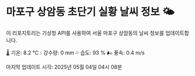 
# 마포구 상암동 초단기 실황 날씨 정보 🌤️

이 리포지토리는 기상청 API를 사용하여 서울 마포구 상암동의 날씨 정보를 업데이트합니다. 

🌡️ 기온: 8.2 ℃
💧 강수량: 0 mm
💦 습도: 93 %
🌬️ 풍속: 0.4 m/s

마지막 업데이트 시각: 2025년 05월 04일 04시 08분    
